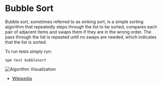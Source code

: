 # Bubble Sort

Bubble sort, sometimes referred to as sinking sort, is a 
simple sorting algorithm that repeatedly steps through 
the list to be sorted, compares each pair of adjacent 
items and swaps them if they are in the wrong order. 
The pass through the list is repeated until no swaps 
are needed, which indicates that the list is sorted.

To run tests simply run:

```
npm test bubblesort
```

![Algorithm Visualization](https://upload.wikimedia.org/wikipedia/commons/c/c8/Bubble-sort-example-300px.gif)

- [Wikipedia](https://en.wikipedia.org/wiki/Bubble_sort)
